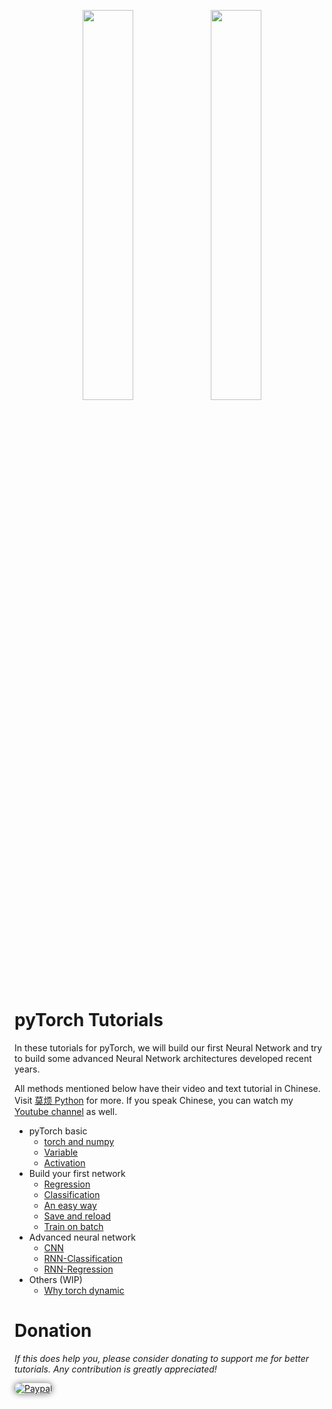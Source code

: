 <p align="center">
    <a href="http://pytorch.org/" target="_blank"><img width="40%" src="/yunjey/pytorch-tutorial/raw/master/logo/pytorch_logo.png" style="max-width:100%;"></a>
    <img width="40%" src="/yunjey/pytorch-tutorial/raw/master/logo/pytorch_logo.png" style="max-width:100%;">
    </a>
</p>

# pyTorch Tutorials

In these tutorials for pyTorch, we will build our first Neural Network and try to build some advanced Neural Network architectures developed recent years.

All methods mentioned below have their video and text tutorial in Chinese. Visit [莫烦 Python](https://morvanzhou.github.io/tutorials/) for more.
If you speak Chinese, you can watch my [Youtube channel](https://www.youtube.com/channel/UCdyjiB5H8Pu7aDTNVXTTpcg) as well.


* pyTorch basic
  * [torch and numpy](https://github.com/MorvanZhou/tutorials/blob/master/pytorchTUT/01_torch_numpy.py)
  * [Variable](https://github.com/MorvanZhou/tutorials/blob/master/pytorchTUT/02_variable.py)
  * [Activation](https://github.com/MorvanZhou/tutorials/blob/master/pytorchTUT/03_activation.py)
* Build your first network
  * [Regression](https://github.com/MorvanZhou/tutorials/blob/master/pytorchTUT/04_regression.py)
  * [Classification](https://github.com/MorvanZhou/tutorials/blob/master/pytorchTUT/05_classification.py)
  * [An easy way](https://github.com/MorvanZhou/tutorials/blob/master/pytorchTUT/06_build_nn_quickly.py)
  * [Save and reload](https://github.com/MorvanZhou/tutorials/blob/master/pytorchTUT/07_save_reload.py)
  * [Train on batch](https://github.com/MorvanZhou/tutorials/blob/master/pytorchTUT/08_batch_train.py)
* Advanced neural network
  * [CNN](https://github.com/MorvanZhou/tutorials/blob/master/pytorchTUT/09_CNN.py)
  * [RNN-Classification](https://github.com/MorvanZhou/tutorials/blob/master/pytorchTUT/10_RNN_classifier.py)
  * [RNN-Regression](https://github.com/MorvanZhou/tutorials/blob/master/pytorchTUT/11_RNN_regressor.py)
* Others (WIP)
  * [Why torch dynamic](https://github.com/MorvanZhou/tutorials/blob/master/pytorchTUT/12_why_torch_dynamic_graph.py)

# Donation

*If this does help you, please consider donating to support me for better tutorials. Any contribution is greatly appreciated!*

<div >
  <a href="https://www.paypal.com/cgi-bin/webscr?cmd=_donations&amp;business=morvanzhou%40gmail%2ecom&amp;lc=C2&amp;item_name=MorvanPython&amp;currency_code=AUD&amp;bn=PP%2dDonationsBF%3abtn_donateCC_LG%2egif%3aNonHosted">
    <img style="border-radius: 20px;  box-shadow: 0px 0px 10px 1px  #888888;"
         src="https://www.paypalobjects.com/webstatic/en_US/i/btn/png/silver-pill-paypal-44px.png"
         alt="Paypal"
         height="auto" ></a>
</div>
